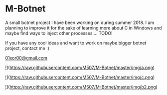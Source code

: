 # M-Botnet

A small botnet project I have been working on during summer 2018. I am planning to improve it for the sake of learning more about C in Windows and maybe find ways to inject other processes.... TODO!

If you have any cool ideas and want to work on maybe bigger botnet project, contact me :)

01xor00@gmail.com


[!](https://raw.githubusercontent.com/M507/M-Botnet/master/img/a.png)](https://raw.githubusercontent.com/M507/M-Botnet/master/img/a.png)

[!](https://raw.githubusercontent.com/M507/M-Botnet/master/img/c.png)](https://raw.githubusercontent.com/M507/M-Botnet/master/img/c.png)

[!](https://raw.githubusercontent.com/M507/M-Botnet/master/img/b2.png)](https://raw.githubusercontent.com/M507/M-Botnet/master/img/b2.png)

